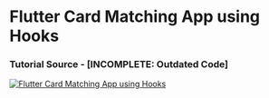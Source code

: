 # Flutter Card Matching App using Hooks 

### Tutorial Source - [INCOMPLETE: Outdated Code]

[![Flutter Card Matching App using Hooks](https://img.youtube.com/vi/zJ9y6ubMuSY/0.jpg)](https://www.youtube.com/watch?v=zJ9y6ubMuSY "Flutter Card Matching App using Hooks")
